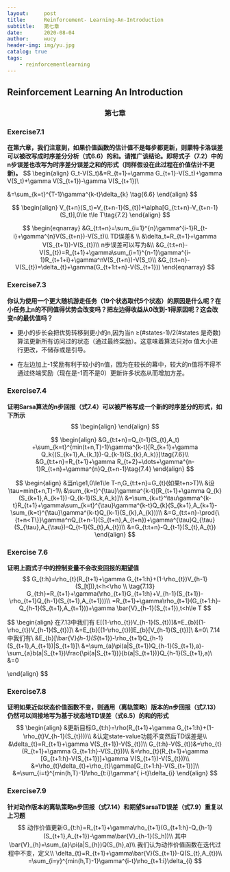 ```yaml
---
layout:     post
title:      Reinforcement- Learning-An-Introduction
subtitle:   第七章
date:       2020-08-04
author:     wucy
header-img: img/yu.jpg
catalog: true
tags:
    - reinforcementlearning
---
```


## Reinforcement Learning An Introduction

### <center>第七章</center>

### Exercise7.1

**在第六章，我们注意到，如果价值函数的估计值不是每步都更新，则蒙特卡洛误差可以被改写成时序差分分析（式6.6）的和。请推广该结论。即将式子（7.2）中的n步误差也改写为时序差分误差之和的形式（同样假设在此过程在价值估计不更新)。**
$$
\begin{align}
G_t-V(S_t)&=R_{t+1}+\gamma G_{t+1}-V(S_t)+\gamma V(S_t)+\gamma V(S_{t+1})-\gamma V(S_{t+1})\\

&=\sum_{k=t}^{T-1}\gamma^{k-t}\delta_{k} \tag{6.6}
\end{align}
$$

$$
\begin{align}
V_{t+n}(S_t)=V_{t+n-1}(S_{t})+\alpha[G_{t:t+n}-V_{t+n-1}(S_t)],0\le t\le T\tag{7.2}
\end{align}
$$

$$
\begin{eqnarray}
&G_{t:t+n}=\sum_{i=1}^{n}\gamma^{i-1}R_{t-i}+\gamma^{n}V(S_{t+n})-V(S_t)\\
TD误差& \\
&\delta_t=R_{t+1}+\gamma V(S_{t+1})-V(S_{t})\\
n步误差可以写为&\\
&G_{t:t+n}-V(S_{t})=R_{t+1}+\gamma\sum_{i=1}^{n-1}\gamma^{i-1}R_{t+1+i}+\gamma^nV(S_{t+n})-V(S_t)\\
&G_{t:t+n}-V(S_{t})=\delta_{t}+\gamma(G_{t+1:t+n}-V(S_{t+1}))
\end{eqnarray}
$$

### Exercise7.3

**你认为使用一个更大随机游走任务（19个状态取代5个状态）的原因是什么呢？在小任务上n的不同值得优势会改变吗？把左边得收益从0改到-1得原因呢？这会改变n的最优值吗？**

* 更小的步长会把优势转移到更小的n,因为当n &ge;(#states-1)/2(#states 是奇数)算法更新所有访问过的状态（通过最终奖励）。这意味着算法只对&alpha; 值大小进行更改，不储存或是引导。

* 在左边加上-1奖励有利于较小的n值，因为在较长的幕中，较大的n值将不得不通过终端奖励（现在是-1而不是0）更新许多状态从而增加方差。

### Exercise7.4

**证明Sarsa算法的n步回报（式7.4）可以被严格写成一个新的时序差分的形式，如下所示**
$$
\begin{align}
\end{align}
$$

$$
\begin{align}
&G_{t:t+n}=Q_{t-1}(S_{t},A_t) +\sum_{k=t}^{min(t+n,T)-1}\gamma^{k-t}[R_{k+1}+\gamma Q_k{(S_{k+1},A_{k_1})-Q_{k-1}(S_{k},A_k)}]\tag{7.6}\\
&G_{t:t+n}=R_{t+1}+\gamma R_{t+2}+\dots+\gamma^{n-1}R_{t+n}+\gamma^{n}Q_{t+n-1}\tag{7.4}
\end{align}
$$

$$
\begin{align}
&当n\ge1,0\le1\le T-n,G_{t:t+n}=G_{t}(如果t+n>T)\\
&设\tau=min(t+n,T)-1\\
&\sum_{k=t}^{\tau}\gamma^{k-t}[R_{t+1}+\gamma Q_{k}(S_{k+1},A_{k+1})-Q_{k-1}(S_k,A_k)]\\
&=\sum_{k=t}^\tau\gamma^{k-t}R_{t+1}+\gamma\sum_{k=t}^{\tau}\gamma^{k-t}Q_{k}(S_{k+1},A_{k+1}-\sum_{k=t}^{\tau}\gamma^{k-t}Q_{k-1}(S_{k},A_{k}))\\
&=G_{t:t+n}-\prod{\{t+n<T\}}\gamma^nQ_{t+n-1}(S_{t+n},A_{t+n})+\gamma^{\tau}Q_{\tau}(S_{\tau},A_{\tau})-Q_{t-1}(S_{t},A_{t})\\
&=G_{t:t+n}-Q_{t-1}(S_{t},A_{t})
\end{align}
$$

### Exercise 7.6

**证明上面式子中的控制变量不会改变回报的期望值**
$$
G_{t:h}=\rho_{t}(R_{t+1}+\gamma G_{t+1:h}+(1-\rho_{t})V_{h-1}(S_[t])),t<h<\rho \\ \tag{7.13}
G_{t:h}=R_{t+1}+\gamma(\rho_{t+1}G_{t+1:h}+V_{h-1}(S_{t+1})-\rho_{t+1}Q_{h-1}(S_{t+1},A_{t+1}))\\
=R_{t+1}+\gamma\rho_{t+1}(G_{t+1:h}-Q_{h-1}(S_{t+1},A_{t+1}))+\gamma \bar{V}_{h-1}(S_{t+1}),t<h\le T
$$

$$
\begin{align}
在7.13中我们有
E[(1-\rho_{t})V_{h-1}(S_{t})]&=E_{b}[(1-\rho_{t})V_{h-1}(S_{t})]\\
&=E_{b}[(1-\rho_{t})]E_{b}[V_{h-1}(S_{t})]\\
&=0\\
7.14中我们有\\
&E_{b}[\bar{V}_{h-1}(S_{t+1})-\rho_{t+1}Q_{h-1}(S_{t+1},A_{t+1})|S_{t+1}]\\
&=\sum_{a}\pi(a|S_{t+1})Q_{h-1}(S_{t+1},a)-\sum_{a}b(a|S_{t+1})\frac{\pi(a|S_{t+1})}{b(a|S_{t+1})}Q_{h-1}(S_{t+1},a)\\
&=0

\end{align}
$$

### Exercise7.8

**证明如果近似状态价值函数不变，则通用（离轨策略）版本的n步回报（式7.13）仍然可以间接地写为基于状态地TD误差（式6.5）的和的形式**
$$
\begin{align}
&更新目标G_{t:h}=\rho(R_{t+1}+\gamma G_{t+1:h}+(1-\rho_{t}V_{h-1}(S_{t})))\\
&认定state-value功能不变然后TD误差是\\
&\delta_{t}=R_{t+1}+\gamma V(S_{t+1})-V(S_{t})\\
G_{t:h}-V(S_{t})&=\rho_{t}(R_{t+1}+\gamma G_{t+1:h}-V(S_{t}))\\
&=\rho_{t}(R_{t+1}+\gamma [G_{t+1:h}-V(S_{t+1})]+\gamma V(S_{t+1})-V(S_{t}))\\
&=\rho_{t}\delta_{t}+\rho_{t}\gamma[G_{t+1:h}-V(S_{t+1})]\\
&=\sum_{i=t}^{min(h,T)-1}\rho_{t:i}\gamma^{ i-t}\delta_{i}
\end{align}
$$

### Exercise7.9

**针对动作版本的离轨策略n步回报（式7.14）和期望SarsaTD误差（式7.9）重复以上习题**
$$
动作价值更新G_{t:h}=R_{t+1}+\gamma\rho_{t+1}(G_{t+1:h}-Q_{h-1}(S_{t+1},A_{t+1})-\gamma\bar{V}_{h-1}(S_h))\\
其中\bar{V}_{h}=\sum_{a}\pi(a|S_{h})Q(S_{h},a)\\
我们认为动作价值函数在迭代过程中不变，定义\\
\delta_{t}=R_{t+1}+\gamma\bar{V}(S_{t+1})-Q(S_{t},A_{t})\\
=\sum_{i=y}^{min(h,T)-1}\gamma^{i-t}\rho_{t+1:i}\delta_{i}
$$
